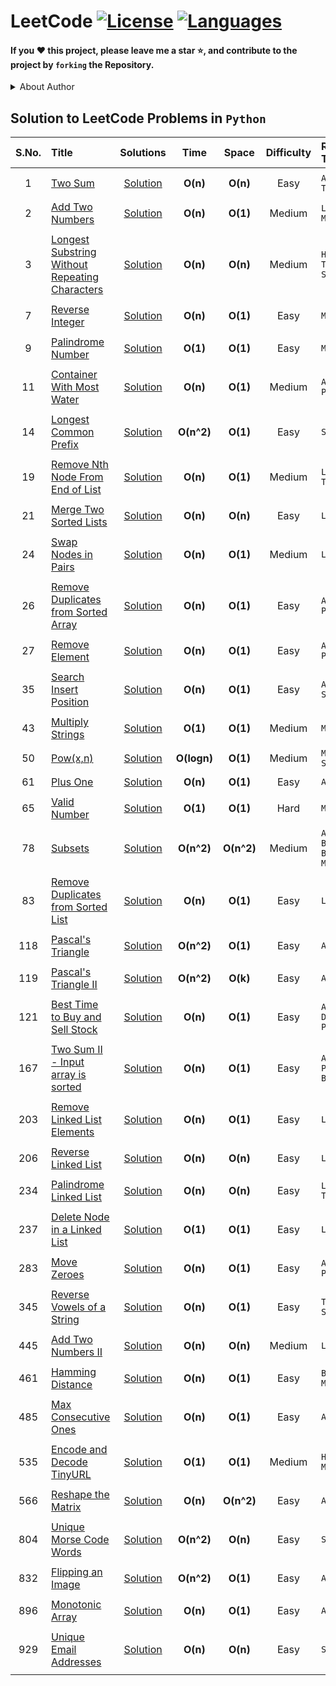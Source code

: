 # LeetCode [![License](https://img.shields.io/badge/License-MIT%20License-blue.svg)](LICENSE)  [![Languages](https://img.shields.io/badge/Languages-Python%20%7C%20MySQL%20%7C%20Bash-orange.svg?style=social&logo=python&logoWidth=20)](README.md)

#### If you :heart: this project, please leave me a star :star:, and contribute to the project by ```forking``` the Repository. 

<details>
<summary>About Author</summary>
  
- [ ] I am Pre-Final year student from LNMIIT Jaipur
- [ ] Looking for Job Opportunities :office:
- [ ] Can be reached out at, :email: : pratulkumar1997@gmail.com

</details>

## Solution to LeetCode Problems in ```Python```


|  S.No. |                          Title                                       | Solutions |  Time | Space | Difficulty | Related Topics | 
| :---:  |                          :---                                        |  :---:   |  :---: | :---: |    :---:   | :--- |
||||||||
|  1  | [Two Sum](https://leetcode.com/problems/two-sum)             | [Solution](https://github.com/Pratul1997/LeetCode/tree/master/Source%20Code/1.%20Two%20Sum) | **O(n)** | **O(n)** | Easy | ```Array, Hash Table``` 
||||||||
| 2 | [Add Two Numbers](https://leetcode.com/problems/add-two-numbers) | [Solution](https://github.com/Pratul1997/LeetCode/tree/master/Source%20Code/2.%20Add%20Two%20Numbers) | **O(n)** | **O(1)** | Medium | ```Linked List, Math```|
||||||||
| 3 | [Longest Substring Without Repeating Characters](https://leetcode.com/problems/longest-substring-without-repeating-characters) | [Solution](https://github.com/Pratul1997/LeetCode/tree/master/Source%20Code/3.%20Longest%20Substring%20Without%20Repeating%20Characters) | **O(n)** | **O(n)** | Medium | ```Hash Table, Two Pointers, String``` |
||||||||
| 7 | [Reverse Integer](https://leetcode.com/problems/reverse-integer) | [Solution](https://github.com/Pratul1997/LeetCode/tree/master/Source%20Code/7.%20Reverse%20Integer) | **O(n)** | **O(1)** | Easy | ```Math``` |
||||||||
| 9 | [Palindrome Number](https://leetcode.com/problems/palindrome-number) | [Solution](https://github.com/Pratul1997/LeetCode/tree/master/Source%20Code/9.%20Palindrome%20Number) | **O(1)** | **O(1)** | Easy | ```Math``` |
||||||||
|  11 | [Container With Most Water](https://leetcode.com/problems/container-with-most-water) | [Solution](https://github.com/Pratul1997/LeetCode/tree/master/Source%20Code/11.%20Container%20With%20Most%20Water) | **O(n)** | **O(1)** | Medium | ```Array, Two Pointers``` |
||||||||
| 14 | [Longest Common Prefix](https://leetcode.com/problems/longest-common-prefix) | [Solution](https://github.com/Pratul1997/LeetCode/tree/master/Source%20Code/14.%20Longest%20Common%20Prefix) | **O(n^2)** | **O(1)** | Easy | ```String``` |
||||||||
| 19 | [Remove Nth Node From End of List](https://leetcode.com/problems/remove-nth-node-from-end-of-list) | [Solution](https://github.com/Pratul1997/LeetCode/tree/master/Source%20Code/19.%20Remove%20Nth%20Node%20From%20End%20of%20List) | **O(n)** | **O(1)** | Medium | ```Linked List, Two Pointers``` |
||||||||
| 21 | [Merge Two Sorted Lists](https://leetcode.com/problems/merge-two-sorted-lists) | [Solution](https://github.com/Pratul1997/LeetCode/tree/master/Source%20Code/21.%20Merge%20Two%20Sorted%20Lists) | **O(n)** | **O(n)** | Easy | ```Linked List``` |
||||||||
| 24 | [Swap Nodes in Pairs](https://leetcode.com/problems/swap-nodes-in-pairs) | [Solution](https://github.com/Pratul1997/LeetCode/tree/master/Source%20Code/24.%20Swap%20Nodes%20in%20Pairs) | **O(n)** | **O(1)** | Medium | ```Linked List``` |
||||||||
| 26 | [Remove Duplicates from Sorted Array](https://leetcode.com/problems/remove-duplicates-from-sorted-array) | [Solution](https://github.com/Pratul1997/LeetCode/tree/master/Source%20Code/26.%20Remove%20Duplicates%20from%20Sorted%20Array) | **O(n)** | **O(1)** | Easy | ```Array, Two Pointers``` |
||||||||
| 27 | [Remove Element](https://leetcode.com/problems/remove-element) | [Solution](https://github.com/Pratul1997/LeetCode/tree/master/Source%20Code/27.%20Remove%20Element) | **O(n)** | **O(1)** | Easy | ```Array, Two Pointers``` |
||||||||
| 35 | [Search Insert Position](https://leetcode.com/problems/search-insert-position) | [Solution](https://github.com/Pratul1997/LeetCode/tree/master/Source%20Code/35.%20Search%20Insert%20Position) | **O(n)** | **O(1)** | Easy | ```Array, Binary Search``` |
||||||||
| 43 | [Multiply Strings](https://leetcode.com/problems/multiply-strings) | [Solution](https://github.com/Pratul1997/LeetCode/tree/master/Source%20Code/43.%20Multiply%20Strings) | **O(1)** | **O(1)** | Medium | ```Math, String``` |
||||||||
| 50 | [Pow(x,n)](https://leetcode.com/problems/powx-n) | [Solution](https://github.com/Pratul1997/LeetCode/tree/master/Source%20Code/50.%20Pow(x-n)) | **O(logn)** | **O(1)** | Medium | ```Math, Binary Search```|
||||||||
| 61 | [Plus One](https://leetcode.com/problems/plus-one) | [Solution](https://github.com/Pratul1997/LeetCode/tree/master/Source%20Code/66.%20Plus%20One) | **O(n)** | **O(1)** | Easy | ```Array, Math```| 
||||||||
| 65 | [Valid Number](https://leetcode.com/problems/valid-number) | [Solution](https://github.com/Pratul1997/LeetCode/tree/master/Source%20Code/65.%20Valid%20Number) | **O(1)** | **O(1)** | Hard | ```Math, String``` |
||||||||
| 78 | [Subsets](https://leetcode.com/problems/subsets) | [Solution](https://github.com/Pratul1997/LeetCode/tree/master/Source%20Code/78.%20Subsets) | **O(n^2)** | **O(n^2)** | Medium | ```Array, Backtracking, Bit Manipulation``` |
||||||||
| 83 | [Remove Duplicates from Sorted List](https://leetcode.com/problems/remove-duplicates-from-sorted-list) | [Solution](https://github.com/Pratul1997/LeetCode/tree/master/Source%20Code/83.%20Remove%20Duplicates%20from%20Sorted%20List) | **O(n)** | **O(1)** | Easy | ```Linked List``` |
||||||||
| 118 | [Pascal's Triangle](https://leetcode.com/problems/pascals-triangle) | [Solution](https://github.com/Pratul1997/LeetCode/tree/master/Source%20Code/118.%20Pascal's%20Triangle) | **O(n^2)** | **O(1)** | Easy | ```Array``` |
||||||||
| 119 | [Pascal's Triangle II](https://leetcode.com/problems/pascals-triangle-ii) | [Solution](https://github.com/Pratul1997/LeetCode/tree/master/Source%20Code/119.%20Pascal's%20Triangle%20II) | **O(n^2)** | **O(k)** | Easy | ```Array``` |
||||||||
| 121 | [Best Time to Buy and Sell Stock](https://leetcode.com/problems/best-time-to-buy-and-sell-stock) | [Solution](https://github.com/Pratul1997/LeetCode/tree/master/Source%20Code/121.%20Best%20Time%20to%20Buy%20and%20Sell%20Stock) | **O(n)** | **O(1)** | Easy | ```Array, Dynamic Programming``` |
||||||||
| 167 | [Two Sum II - Input array is sorted](https://leetcode.com/problems/two-sum-ii-input-array-is-sorted) | [Solution](https://github.com/Pratul1997/LeetCode/tree/master/Source%20Code/167.%20Two%20Sum%20II%20-%20Input%20array%20is%20sorted) | **O(n)** | **O(1)** | Easy | ```Array, Two Pointers, Binary Search``` |
||||||||
| 203 | [Remove Linked List Elements](https://leetcode.com/problems/remove-linked-list-elements) | [Solution](https://github.com/Pratul1997/LeetCode/tree/master/Source%20Code/203.%20Remove%20Linked%20List%20Elements) | **O(n)** | **O(1)** |Easy | ```Linked List```| 
||||||||
| 206 | [Reverse Linked List](https://leetcode.com/problems/reverse-linked-list) | [Solution](https://github.com/Pratul1997/LeetCode/tree/master/Source%20Code/206.%20Reverse%20Linked%20List) | **O(n)** | **O(n)** | Easy | ```Linked List``` |
||||||||
| 234 | [Palindrome Linked List](https://leetcode.com/problems/palindrome-linked-list) | [Solution](https://github.com/Pratul1997/LeetCode/tree/master/Source%20Code/234.%20Palindrome%20Linked%20List) | **O(n)** | **O(n)** | Easy | ```Linked List, Two Pointers``` |
||||||||
| 237 | [Delete Node in a Linked List](https://leetcode.com/problems/delete-node-in-a-linked-list) | [Solution](https://github.com/Pratul1997/LeetCode/tree/master/Source%20Code/237.%20Delete%20Node%20in%20a%20Linked%20List) | **O(1)** | **O(1)** | Easy | ```Linked List``` |
||||||||
| 283 | [Move Zeroes](https://leetcode.com/problems/move-zeroes) | [Solution](https://github.com/Pratul1997/LeetCode/tree/master/Source%20Code/283.%20Move%20Zeroes) | **O(n)** | **O(1)** | Easy | ```Array, Two Pointers``` |
||||||||
| 345 | [Reverse Vowels of a String](https://leetcode.com/problems/reverse-vowels-of-a-string) | [Solution](https://github.com/Pratul1997/LeetCode/tree/master/Source%20Code/345.%20Reverse%20Vowels%20of%20a%20String) | **O(n)** | **O(1)** | Easy | ```Two Pointers, String``` |
||||||||
| 445 | [Add Two Numbers II](https://leetcode.com/problems/add-two-numbers-ii) | [Solution](https://github.com/Pratul1997/LeetCode/tree/master/Source%20Code/445.%20Add%20Two%20Numbers%20II) | **O(n)** | **O(n)** | Medium | ```Linked List``` |
||||||||
| 461 | [Hamming Distance](https://leetcode.com/problems/hamming-distance) | [Solution](https://github.com/Pratul1997/LeetCode/tree/master/Source%20Code/461.%20Hamming%20Distance) | **O(n)** | **O(1)** | Easy | ```Bit Manipulation``` |
||||||||
| 485 | [Max Consecutive Ones](https://leetcode.com/problems/max-consecutive-ones) | [Solution](https://github.com/Pratul1997/LeetCode/tree/master/Source%20Code/485.%20Max%20Consecutive%20Ones) | **O(n)** | **O(1)** | Easy | ```Array``` |
||||||||
| 535 | [Encode and Decode TinyURL](https://leetcode.com/problems/encode-and-decode-tinyurl) | [Solution](https://github.com/Pratul1997/LeetCode/tree/master/Source%20Code/535.%20Encode%20and%20Decode%20TinyURL) | **O(1)** | **O(1)** | Medium | ```Hash Table, Math``` |
||||||||
| 566 | [Reshape the Matrix](https://leetcode.com/problems/reshape-the-matrix) | [Solution](https://github.com/Pratul1997/LeetCode/tree/master/Source%20Code/566.%20Reshape%20the%20Matrix) | **O(n)** | **O(n^2)** | Easy | ```Array``` |
||||||||
| 804 | [Unique Morse Code Words](https://leetcode.com/problems/unique-morse-code-words) | [Solution](https://github.com/Pratul1997/LeetCode/tree/master/Source%20Code/804.%20Unique%20Morse%20Code%20Words) | **O(n^2)** | **O(n)** | Easy | ```String``` |
||||||||
| 832 | [Flipping an Image](https://leetcode.com/problems/flipping-an-image) | [Solution](https://github.com/Pratul1997/LeetCode/tree/master/Source%20Code/832.%20Flipping%20an%20Image) | **O(n^2)** | **O(1)** | Easy | ```Array``` |
||||||||
| 896 | [Monotonic Array](https://leetcode.com/problems/monotonic-array) | [Solution](https://github.com/Pratul1997/LeetCode/tree/master/Source%20Code/896.%20Monotonic%20Array) | **O(n)** | **O(1)** | Easy | ```Array``` | 
||||||||
| 929 | [Unique Email Addresses](https://leetcode.com/problems/unique-email-addresses) | [Solution](https://github.com/Pratul1997/LeetCode/tree/master/Source%20Code/929.%20Unique%20Email%20Addresses) | **O(n)** | **O(n)** | Easy | ```String``` |
||||||||
